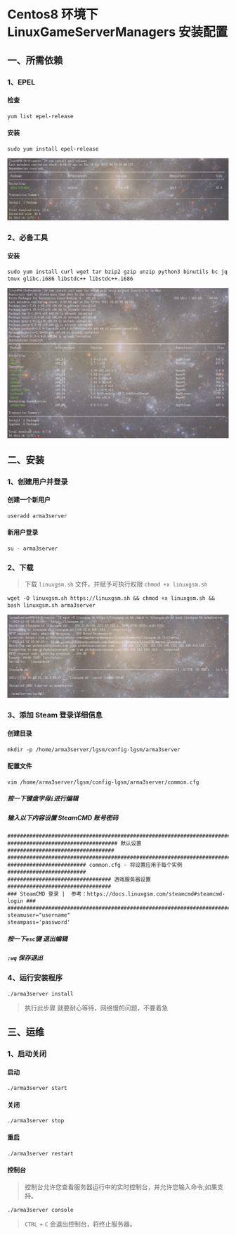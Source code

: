 # Centos8 环境下 LinuxGameServerManagers 安装配置 #
## 一、所需依赖 ##
### 1、EPEL ###
#### 检查 ####
```shell
yum list epel-release
```
#### 安装 ####
```shell
sudo yum install epel-release
```
![EPEL](elel_install.png)
### 2、必备工具 ###
#### 安装 ####
```shell
sudo yum install curl wget tar bzip2 gzip unzip python3 binutils bc jq tmux glibc.i686 libstdc++ libstdc++.i686
```
![必备工具](bibei_install.png)
## 二、安装 ##
### 1、创建用户并登录 ###
#### 创建一个新用户 ####
```shell
useradd arma3server
```
#### 新用户登录 ####
```shell
su - arma3server
```
### 2、下载 ###
> 下载 `linuxgsm.sh` 文件，并赋予可执行权限 `chmod +x linuxgsm.sh` 
```shell
wget -O linuxgsm.sh https://linuxgsm.sh && chmod +x linuxgsm.sh && bash linuxgsm.sh arma3server
```
![LinuxGameServerManagers](linuxgsm_install.png)
### 3、添加 Steam 登录详细信息 ###
#### 创建目录 ####
```shell
mkdir -p /home/arma3server/lgsm/config-lgsm/arma3server
```
#### 配置文件 ####
```shell
vim /home/arma3server/lgsm/config-lgsm/arma3server/common.cfg
```
##### 按一下键盘字母`i`进行编辑 #####
##### 输入以下内容设置 SteamCMD 账号密码 #####
```text
###########################################################################
################################### 默认设置 ##################################
###########################################################################
######################### common.cfg - 将设置应用于每个实例 #########################
################################# 游戏服务器设置 #################################
### SteamCMD 登录 |  参考：https://docs.linuxgsm.com/steamcmd#steamcmd-login ###
###########################################################################
steamuser="username"
steampass='password'
```
##### 按一下`esc`键 退出编辑 #####
##### `:wq` 保存退出 #####
### 4、运行安装程序 ###
```shell
./arma3server install
```
> 执行此步骤 就要耐心等待，网络慢的问题，不要着急
## 三、运维 ##
### 1、启动关闭 ###
#### 启动 ####
```shell
./arma3server start
```
#### 关闭 ####
```shell
./arma3server stop
```
#### 重启 ####
```shell
./arma3server restart
```
#### 控制台 ####
> 控制台允许您查看服务器运行中的实时控制台，并允许您输入命令;如果支持。
```shell
./arma3server console
```
> `CTRL` + `C` 会退出控制台，将终止服务器。

